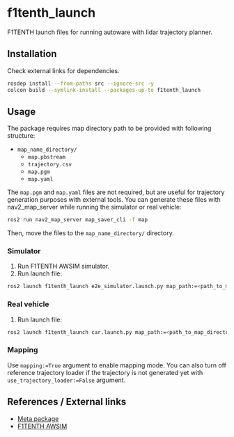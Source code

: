 # f1tenth_launch
<!-- Required -->
<!-- Package description -->
F1TENTH launch files for running autoware with lidar trajectory planner.

## Installation
<!-- Required -->
<!-- Things to consider:
    - How to build package? 
    - Are there any other 3rd party dependencies required? -->
Check external links for dependencies.

```bash
rosdep install --from-paths src --ignore-src -y
colcon build --symlink-install --packages-up-to f1tenth_launch
```

## Usage
<!-- Required -->
<!-- Things to consider:
    - Launching package. 
    - Exposed API (example service/action call. -->
The package requires map directory path to be provided with following structure:
- `map_name_directory/`
    - `map.pbstream`
    - `trajectory.csv`
    - `map.pgm`
    - `map.yaml`

The `map.pgm` and `map.yaml` files are not required, but are useful for trajectory generation purposes with external tools.
You can generate these files with nav2_map_server while running the simulator or real vehicle:
```bash
ros2 run nav2_map_server map_saver_cli -f map
```
Then, move the files to the `map_name_directory/` directory.

### Simulator

1. Run F1TENTH AWSIM simulator.
2. Run launch file:
```bash
ros2 launch f1tenth_launch e2e_simulator.launch.py map_path:=<path_to_map_directory>
```

### Real vehicle

1.  Run launch file:
```bash
ros2 launch f1tenth_launch car.launch.py map_path:=<path_to_map_directory> vehicle_model:=<vehicle_model> sensor_model:=<sensor_model>
```

### Mapping
Use `mapping:=True` argument to enable mapping mode. You can also turn off reference trajectory loader if the trajectory is not generated yet with `use_trajectory_loader:=False` argument.

## References / External links
<!-- Optional -->
* [Meta package](https://github.com/amadeuszsz/autoware/blob/f1tenth/)
* [F1TENTH AWSIM](https://github.com/amadeuszsz/AWSIM/releases)
